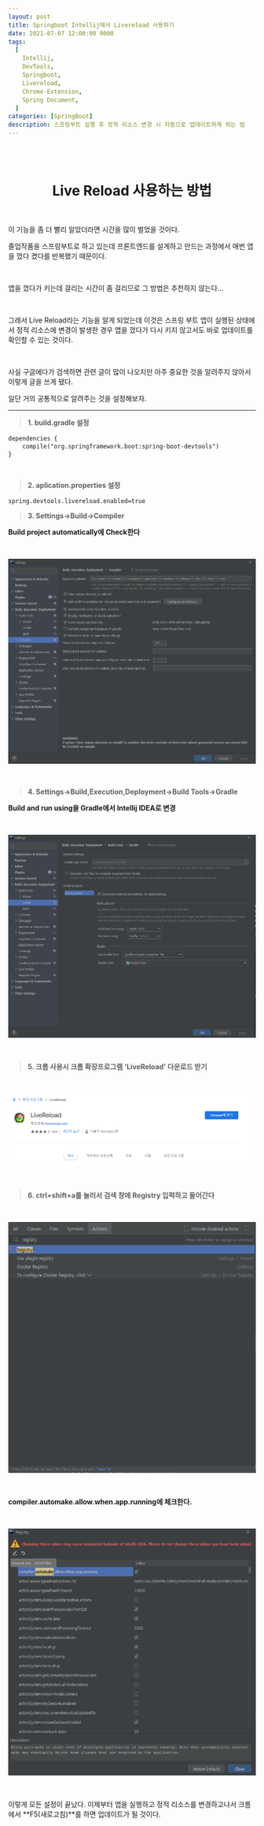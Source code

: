 ```yaml
---
layout: post
title: Springboot Intellij에서 Livereload 사용하기
date: 2021-07-07 12:00:00 0000
tags:
  [
    Intellij,
    DevTools,
    Springboot,
    Livereload,
    Chrome-Extension,
    Spring Document,
  ]
categories: [SpringBoot]
description: 스프링부트 실행 후 정적 리소스 변경 시 자동으로 업데이트하게 하는 법
---
```


<br><br>

# <center>Live Reload 사용하는 방법</center>

<br>

이 기능을 좀 더 빨리 알았더라면 시간을 많이 벌었을 것이다.

졸업작품을 스프링부트로 하고 있는데 프론트엔드를 설계하고 만드는 과정에서 매번 앱을 껐다 켰다를 반복했기 때문이다.

<br>

앱을 껐다가 키는데 걸리는 시간이 좀 걸리므로 그 방법은 추천하지 않는다...

<br>

그래서 Live Reload라는 기능을 알게 되었는데 이것은 스프링 부트 앱이 실행된 상태에서 정적 리소스에 변경이 발생한 경우 앱을 껐다가 다시 키지 않고서도 바로 업데이트를 확인할 수 있는 것이다.

<br>

사실 구글에다가 검색하면 관련 글이 많이 나오지만 아주 중요한 것을 알려주지 않아서 이렇게 글을 쓰게 됐다.

일단 거의 공통적으로 알려주는 것을 설정해보자.

---

> **1. build.gradle 설정**<br>

```dependencies
dependencies {
    compile("org.springframework.boot:spring-boot-devtools")
}
```

<br>

> **2. aplication.properties 설정**<br>

```application.properties
spring.devtools.livereload.enabled=true
```

> **3. Settings->Build->Compiler**<br>

**Build project automatically에 Check한다**

<br>

![](/images/Springboot/post16/2021-07-07-16-27-04.png)

<br>

> **4. Settings->Build,Execution,Deployment->Build Tools->Gradle**<br>

**Build and run using을 Gradle에서 Intellij IDEA로 변경**

<br>

![](/images/Springboot/post16/2021-07-07-16-28-29.png)

<br>

> **5. 크롬 사용시 크롬 확장프로그램 'LiveReload' 다운로드 받기**<br>

<br>

![](/images/Springboot/post16/2021-07-07-16-31-48.png)

<br>

> **6. ctrl+shift+a를 눌러서 검색 창에 Registry 입력하고 들어간다**

<br>

![](/images/Springboot/post16/2021-07-07-17-05-19.png)

<br>

**compiler.automake.allow.when.app.running에 체크한다.**

<br>

![](/images/Springboot/post16/2021-07-07-17-06-23.png)

<br>

이렇게 모든 설정이 끝났다. 이제부터 앱을 실행하고 정적 리소스를 변경하고나서 크롬에서 **F5(새로고침)**를 하면 업데이트가 될 것이다.
